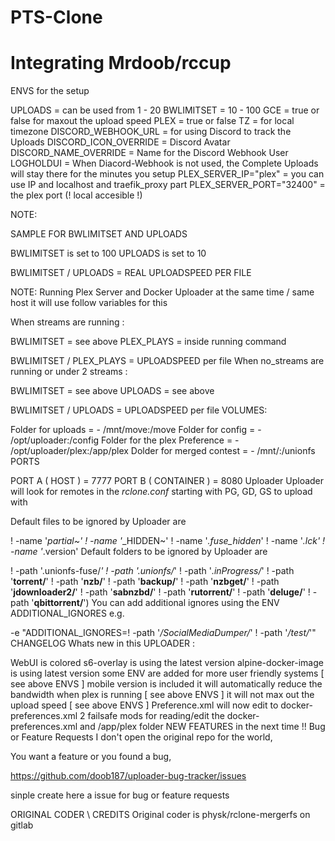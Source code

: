 # PTS-Clone
# Integrating Mrdoob/rccup

ENVS for the setup

UPLOADS = can be used from 1 - 20
BWLIMITSET = 10 - 100
GCE = true or false  for maxout  the upload speed 
PLEX = true or false
TZ = for local timezone 
DISCORD_WEBHOOK_URL = for using Discord to track the Uploads
DISCORD_ICON_OVERRIDE = Discord Avatar 
DISCORD_NAME_OVERRIDE = Name for the Discord Webhook User
LOGHOLDUI = When Diacord-Webhook is not used, the Complete Uploads will stay there for the minutes you setup
PLEX_SERVER_IP="plex" = you can use IP and localhost and traefik_proxy part 
PLEX_SERVER_PORT="32400" = the plex port (! local accesible !)




NOTE:

SAMPLE FOR BWLIMITSET AND UPLOADS 

BWLIMITSET  is set to 100
UPLOADS     is set to 10 

BWLIMITSET  / UPLOADS  = REAL UPLOADSPEED PER FILE 


NOTE: Running Plex Server and Docker Uploader at the same time / same host
it will use follow variables for this

When streams are running :


BWLIMITSET = see above 
PLEX_PLAYS = inside running command

BWLIMITSET / PLEX_PLAYS = UPLOADSPEED per file
When no_streams are running or under 2 streams :


BWLIMITSET = see above
UPLOADS = see above 

BWLIMITSET / UPLOADS = UPLOADSPEED per file
VOLUMES:

Folder for uploads              =  - /mnt/move:/move
Folder for config               =  - /opt/uploader:/config
Folder for the plex Preference  =  - /opt/uploader/plex:/app/plex
Dolder for merged contest       =  - /mnt/<pathofmergerfsrootfolder>:/unionfs
PORTS

PORT A ( HOST )      = 7777
PORT B ( CONTAINER ) = 8080
Uploader
Uploader will look for remotes in the *rclone.conf* starting with PG, GD, GS to upload with

Default files to be ignored by Uploader are


! -name '*partial~'
! -name '*_HIDDEN~'
! -name '*.fuse_hidden*'
! -name '*.lck'
! -name '*.version'
Default folders to be ignored by Uploader are


! -path '.unionfs-fuse/*'
! -path '.unionfs/*'
! -path '*.inProgress/*'
! -path '**torrent/**' 
! -path '**nzb/**' 
! -path '**backup/**' 
! -path '**nzbget/**' 
! -path '**jdownloader2/**' 
! -path '**sabnzbd/**' 
! -path '**rutorrent/**' 
! -path '**deluge/**' 
! -path '**qbittorrent/**')
You can add additional ignores using the ENV ADDITIONAL_IGNORES e.g.


-e "ADDITIONAL_IGNORES=! -path '*/SocialMediaDumper/*' ! -path '*/test/*'"
CHANGELOG
Whats new in this UPLOADER :

WebUI is colored
s6-overlay is using the latest version
alpine-docker-image is using latest version
some ENV are added for more user friendly systems [ see above ENVS ]
mobile version is included
it will automatically reduce the bandwidth when plex is running [ see above ENVS ]
it will not max out the upload speed [ see above ENVS ]
Preference.xml will now edit to docker-preferences.xml
2 failsafe mods for reading/edit the docker-preferences.xml and /app/plex folder
NEW FEATURES in the next time !!
Bug or Feature Requests
I don't open the original repo for the world,

You want a feature or you found a bug,

https://github.com/doob187/uploader-bug-tracker/issues

sinple create here a issue for bug or feature requests


ORIGINAL CODER \ CREDITS
Original coder is physk/rclone-mergerfs on gitlab

